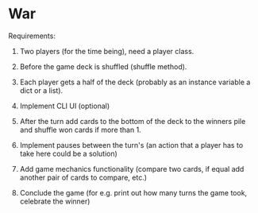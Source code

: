 # War

Requirements:

1. Two players (for the time being), need a player class.

2. Before the game deck is shuffled (shuffle method).

3. Each player gets a half of the deck (probably as an instance variable a dict or a list).

4. Implement CLI UI (optional)

5. After the turn add cards to the bottom of the deck to the winners pile and shuffle won cards if more than 1.

5. Implement pauses between the turn's (an action that a player has to take here could be a solution)

6. Add game mechanics functionality (compare two cards, if equal add another pair of cards to compare, etc.)

7. Conclude the game (for e.g. print out how many turns the game took, celebrate the winner)